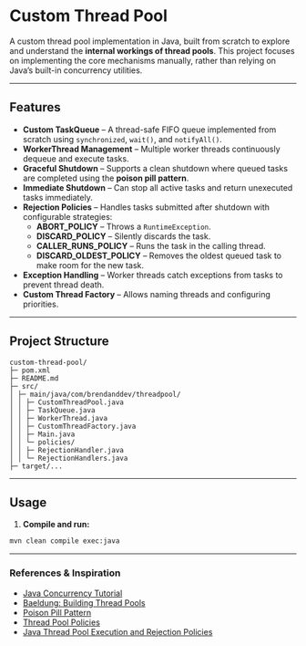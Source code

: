 # Custom Thread Pool

A custom thread pool implementation in Java, built from scratch to explore and understand the **internal workings of thread pools**. This project focuses on implementing the core mechanisms manually, rather than relying on Java’s built-in concurrency utilities.

---

## Features

- **Custom TaskQueue** – A thread-safe FIFO queue implemented from scratch using `synchronized`, `wait()`, and `notifyAll()`.
- **WorkerThread Management** – Multiple worker threads continuously dequeue and execute tasks.  
- **Graceful Shutdown** – Supports a clean shutdown where queued tasks are completed using the **poison pill pattern**.
- **Immediate Shutdown** – Can stop all active tasks and return unexecuted tasks immediately.
- **Rejection Policies** – Handles tasks submitted after shutdown with configurable strategies:
  - **ABORT_POLICY** – Throws a `RuntimeException`.
  - **DISCARD_POLICY** – Silently discards the task.
  - **CALLER_RUNS_POLICY** – Runs the task in the calling thread.
  - **DISCARD_OLDEST_POLICY** – Removes the oldest queued task to make room for the new task.
- **Exception Handling** – Worker threads catch exceptions from tasks to prevent thread death.
- **Custom Thread Factory** – Allows naming threads and configuring priorities.

---

## Project Structure
```
custom-thread-pool/
├─ pom.xml
├─ README.md
├─ src/
│ ├─ main/java/com/brendanddev/threadpool/
│ │ ├─ CustomThreadPool.java
│ │ ├─ TaskQueue.java
│ │ ├─ WorkerThread.java
│ │ ├─ CustomThreadFactory.java
│ │ ├─ Main.java
│ │ └─ policies/
│ │ ├─ RejectionHandler.java
│ │ └─ RejectionHandlers.java
├─ target/...
```
---

## Usage

1. **Compile and run:**
```bash
mvn clean compile exec:java
```

---

### References & Inspiration
- [Java Concurrency Tutorial](https://docs.oracle.com/javase/tutorial/essential/concurrency/)
- [Baeldung: Building Thread Pools](https://www.baeldung.com/thread-pool-java-and-guava)
- [Poison Pill Pattern](https://java-design-patterns.com/patterns/poison-pill/)
- [Thread Pool Policies](https://medium.com/@ankithahjpgowda/policies-of-threadpoolexecutor-in-java-75f22fd6f637)
- [Java Thread Pool Execution and Rejection Policies](https://medium.com/@umeshcapg/understanding-java-thread-pool-execution-and-rejection-policies-b97eeb58094a)
